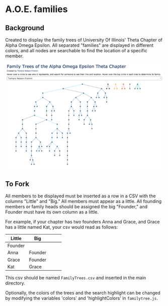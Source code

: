 # A.O.E. families
## Background
Created to display the family trees of University Of Illinois' Theta Chapter of Alpha Omega Epsilon. All separated "families" are displayed in different colors, and all nodes are searchable to find the location of a specific member.

![demo image](demo.png)

## To Fork

All members to be displayed must be inserted as a row in a CSV with the columns "Little" and "Big." All members must appear as a little. All founding members or family heads should be assigned the big "Founder," and Founder must have its own column as a little.

For example, if your chapter has two founders Anna and Grace, and Grace has a little named Kat, your csv would read as follows:

| Little  | Big     |   |   |   |
|---------|---------|---|---|---|
| Founder |         |   |   |   |
| Anna    | Founder |   |   |   |
| Grace   | Founder |   |   |   |
| Kat     | Grace   |   |   |   |

This csv should be named `FamilyTrees.csv` and inserted in the main directory.

Optionally, the colors of the trees and the search highlight can be changed by modifying the variables 'colors' and 'highlightColors' in `familytree.js`.
